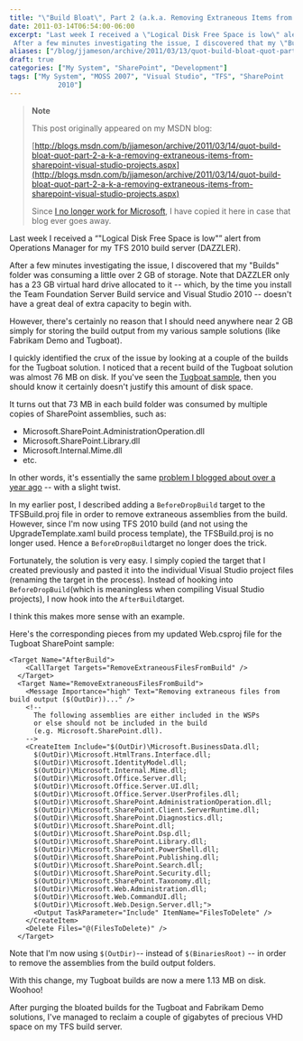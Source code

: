 ```yaml
---
title: "\"Build Bloat\", Part 2 (a.k.a. Removing Extraneous Items from SharePoint Visual Studio Projects)"
date: 2011-03-14T06:54:00-06:00
excerpt: "Last week I received a \"Logical Disk Free Space is low\" alert from Operations Manager for my TFS 2010 build server (DAZZLER). 
 After a few minutes investigating the issue, I discovered that my \"Builds\" folder was consuming a little over 2 GB of storage..."
aliases: ["/blog/jjameson/archive/2011/03/13/quot-build-bloat-quot-part-2-a-k-a-removing-extraneous-items-from-sharepoint-visual-studio-projects.aspx", "/blog/jjameson/archive/2011/03/14/quot-build-bloat-quot-part-2-a-k-a-removing-extraneous-items-from-sharepoint-visual-studio-projects.aspx"]
draft: true
categories: ["My System", "SharePoint", "Development"]
tags: ["My System", "MOSS 2007", "Visual Studio", "TFS", "SharePoint 
			2010"]
---
```


> **Note**
>
> This post originally appeared on my MSDN blog:
>
> [http://blogs.msdn.com/b/jjameson/archive/2011/03/14/quot-build-bloat-quot-part-2-a-k-a-removing-extraneous-items-from-sharepoint-visual-studio-projects.aspx](http://blogs.msdn.com/b/jjameson/archive/2011/03/14/quot-build-bloat-quot-part-2-a-k-a-removing-extraneous-items-from-sharepoint-visual-studio-projects.aspx)
>
> Since
> [I no longer work for Microsoft](/blog/jjameson/2011/09/02/last-day-with-microsoft), I have copied it here in case that
> blog ever goes away.

Last week I received a <q class="directQuote">"Logical Disk Free Space is
low"</q> alert from Operations Manager for my TFS 2010 build server (DAZZLER).

After a few minutes investigating the issue, I discovered that my "Builds"
folder was consuming a little over 2 GB of storage. Note that DAZZLER only has
a 23 GB virtual hard drive allocated to it -- which, by the time you install
the Team Foundation Server Build service and Visual Studio 2010 -- doesn't have
a great deal of extra capacity to begin with.

However, there's certainly no reason that I should need anywhere near 2 GB
simply for storing the build output from my various sample solutions (like Fabrikam
Demo and Tugboat).

I quickly identified the crux of the issue by looking at a couple of the
builds for the Tugboat solution. I noticed that a recent build of the Tugboat
solution was almost 76 MB on disk. If you've seen the
[Tugboat sample](/blog/jjameson/tags/Tugboat/), then you should know
it certainly doesn't justify this amount of disk space.

It turns out that 73 MB in each build folder was consumed by multiple copies
of SharePoint assemblies, such as:

- Microsoft.SharePoint.AdministrationOperation.dll
- Microsoft.SharePoint.Library.dll
- Microsoft.Internal.Mime.dll
- etc.

In other words, it's essentially the same
[problem I blogged about over a year ago](/blog/jjameson/2010/01/12/build-bloat-and-removing-extraneous-items-from-tfs-builds) -- with a slight twist.

In my earlier post, I described adding a `BeforeDropBuild` target to the TFSBuild.proj
file in order to remove extraneous assemblies from the build. However, since
I'm now using TFS 2010 build (and not using the UpgradeTemplate.xaml build process
template), the TFSBuild.proj is no longer used. Hence a `BeforeDropBuild`target no longer
does the trick.

Fortunately, the solution is very easy. I simply copied the target that I
created previously and pasted it into the individual Visual Studio project files
(renaming the target in the process). Instead of hooking into `BeforeDropBuild`(which is meaningless
when compiling Visual Studio projects), I now hook into the `AfterBuild`target.

I think this makes more sense with an example.

Here's the corresponding pieces from my updated Web.csproj file for the Tugboat
SharePoint sample:

```
<Target Name="AfterBuild">
    <CallTarget Targets="RemoveExtraneousFilesFromBuild" />
  </Target>
  <Target Name="RemoveExtraneousFilesFromBuild">
    <Message Importance="high" Text="Removing extraneous files from build output ($(OutDir))..." />
    <!--
      The following assemblies are either included in the WSPs
      or else should not be included in the build
      (e.g. Microsoft.SharePoint.dll).
    -->
    <CreateItem Include="$(OutDir)\Microsoft.BusinessData.dll;
      $(OutDir)\Microsoft.HtmlTrans.Interface.dll;
      $(OutDir)\Microsoft.IdentityModel.dll;
      $(OutDir)\Microsoft.Internal.Mime.dll;
      $(OutDir)\Microsoft.Office.Server.dll;
      $(OutDir)\Microsoft.Office.Server.UI.dll;
      $(OutDir)\Microsoft.Office.Server.UserProfiles.dll;
      $(OutDir)\Microsoft.SharePoint.AdministrationOperation.dll;
      $(OutDir)\Microsoft.SharePoint.Client.ServerRuntime.dll;
      $(OutDir)\Microsoft.SharePoint.Diagnostics.dll;
      $(OutDir)\Microsoft.SharePoint.dll;
      $(OutDir)\Microsoft.SharePoint.Dsp.dll;
      $(OutDir)\Microsoft.SharePoint.Library.dll;
      $(OutDir)\Microsoft.SharePoint.PowerShell.dll;
      $(OutDir)\Microsoft.SharePoint.Publishing.dll;
      $(OutDir)\Microsoft.SharePoint.Search.dll;
      $(OutDir)\Microsoft.SharePoint.Security.dll;
      $(OutDir)\Microsoft.SharePoint.Taxonomy.dll;
      $(OutDir)\Microsoft.Web.Administration.dll;
      $(OutDir)\Microsoft.Web.CommandUI.dll;
      $(OutDir)\Microsoft.Web.Design.Server.dll;">
      <Output TaskParameter="Include" ItemName="FilesToDelete" />
    </CreateItem>
    <Delete Files="@(FilesToDelete)" />
  </Target>
```

Note that I'm now using `$(OutDir)`--
instead of `$(BinariesRoot)`
-- in order to remove the assemblies from the build output folders.

With this change, my Tugboat builds are now a mere 1.13 MB on disk. Woohoo!

After purging the bloated builds for the Tugboat and Fabrikam Demo solutions,
I've managed to reclaim a couple of gigabytes of precious VHD space on my TFS
build server.

